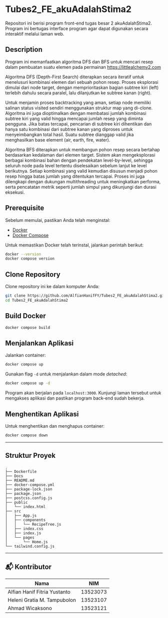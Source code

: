 # Tubes2_FE_akuAdalahStima2

Repositori ini berisi program front-end tugas besar 2 akuAdalahStima2. Program ini bertugas interface program agar dapat digunakan secara interaktif melalui laman web.

## Description

Program ini memanfaatkan algoritma DFS dan BFS untuk mencari resep dalam pembuatan suatu elemen pada permainan https://littlealchemy2.com

Algoritma DFS (Depth-First Search) diterapkan secara iteratif untuk menelusuri kombinasi elemen dari sebuah pohon resep. Proses eksplorasi dimulai dari node target, dengan memprioritaskan bagian subtree kiri (left) terlebih dahulu secara paralel, lalu dilanjutkan ke subtree kanan (right).

Untuk menjamin proses backtracking yang aman, setiap node memiliki salinan status visited sendiri menggunakan struktur map yang di-clone. Algoritma ini juga dioptimalkan dengan membatasi jumlah kombinasi subtree kiri yang valid hingga mencapai jumlah resep yang diminta pengguna. Jika batas tercapai, pencarian di subtree kiri dihentikan dan hanya satu kombinasi dari subtree kanan yang diproses untuk menyeimbangkan total hasil. Suatu subtree dianggap valid jika menghasilkan base element (air, earth, fire, water).

Algoritma BFS diterapkan untuk membangun pohon resep secara bertahap berdasarkan kedalaman dari elemen target. Sistem akan mengeksplorasi berbagai kombinasi bahan dengan pendekatan level-by-level, sehingga seluruh node pada level tertentu diselesaikan sebelum lanjut ke level berikutnya. Setiap kombinasi yang valid kemudian disusun menjadi pohon resep hingga batas jumlah yang ditentukan tercapai. Proses ini juga dilengkapi dengan dukungan multithreading untuk meningkatkan performa, serta pencatatan metrik seperti jumlah simpul yang dikunjungi dan durasi eksekusi.

## Prerequisite

Sebelum memulai, pastikan Anda telah menginstal:

- [Docker](https://docs.docker.com/get-docker/)
- [Docker Compose](https://docs.docker.com/compose/install/)

Untuk memastikan Docker telah terinstal, jalankan perintah berikut:

```bash
docker --version
docker compose version
```

## Clone Repository

Clone repository ini ke dalam komputer Anda:

```bash
git clone https://github.com/AlfianHanifFY/Tubes2_FE_akuAdalahStima2.git
cd Tubes2_FE_akuAdalahStima2
```

## Build Docker

```bash
docker compose build
```

## Menjalankan Aplikasi

Jalankan container:

```bash
docker compose up
```

Gunakan flag `-d` untuk menjalankan dalam mode _detached_:

```bash
docker compose up -d
```

Program akan berjalan pada `localhost:3000`. Kunjungi laman tersebut untuk mengakses aplikasi dan pastikan program back-end sudah bekerja.

## Menghentikan Aplikasi

Untuk menghentikan dan menghapus container:

```bash
docker compose down
```

---

## Struktur Proyek

```text
.
├── Dockerfile
├── Docs
├── README.md
├── docker-compose.yml
├── package-lock.json
├── package.json
├── postcss.config.js
├── public
│   └── index.html
├── src
│   ├── App.js
│   ├── components
│   │   └── RecipeTree.js
│   ├── index.css
│   ├── index.js
│   └── pages
│       └── Home.js
└── tailwind.config.js
```

---

## 📬 Kontributor

| Nama                         | NIM      |
| ---------------------------- | -------- |
| Alfian Hanif Fitria Yustanto | 13523073 |
| Heleni Gratia M. Tampubolon  | 13523107 |
| Ahmad Wicaksono              | 13523121 |
